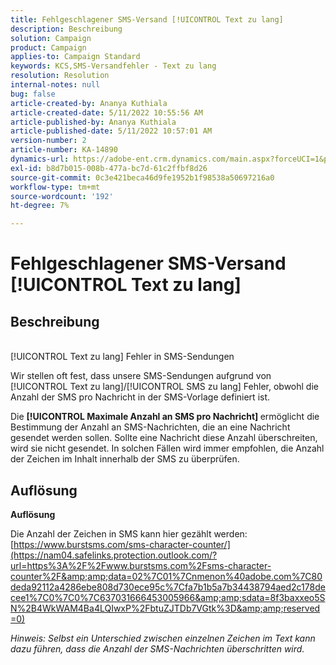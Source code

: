 ```yaml
---
title: Fehlgeschlagener SMS-Versand [!UICONTROL Text zu lang]
description: Beschreibung
solution: Campaign
product: Campaign
applies-to: Campaign Standard
keywords: KCS,SMS-Versandfehler - Text zu lang
resolution: Resolution
internal-notes: null
bug: false
article-created-by: Ananya Kuthiala
article-created-date: 5/11/2022 10:55:56 AM
article-published-by: Ananya Kuthiala
article-published-date: 5/11/2022 10:57:01 AM
version-number: 2
article-number: KA-14890
dynamics-url: https://adobe-ent.crm.dynamics.com/main.aspx?forceUCI=1&pagetype=entityrecord&etn=knowledgearticle&id=3ff419ea-18d1-ec11-a7b5-0022480a8e40
exl-id: b8d7b015-008b-477a-bc7d-61c2ffbf8d26
source-git-commit: 0c3e421beca46d9fe1952b1f98538a50697216a0
workflow-type: tm+mt
source-wordcount: '192'
ht-degree: 7%

---
```


# Fehlgeschlagener SMS-Versand [!UICONTROL Text zu lang]

## Beschreibung

<br>[!UICONTROL Text zu lang] Fehler in SMS-Sendungen

Wir stellen oft fest, dass unsere SMS-Sendungen aufgrund von [!UICONTROL Text zu lang]/[!UICONTROL SMS zu lang] Fehler, obwohl die Anzahl der SMS pro Nachricht in der SMS-Vorlage definiert ist.

Die <b>[!UICONTROL Maximale Anzahl an SMS pro Nachricht] </b>ermöglicht die Bestimmung der Anzahl an SMS-Nachrichten, die an eine Nachricht gesendet werden sollen. Sollte eine Nachricht diese Anzahl überschreiten, wird sie nicht gesendet. In solchen Fällen wird immer empfohlen, die Anzahl der Zeichen im Inhalt innerhalb der SMS zu überprüfen.

## Auflösung

<b>Auflösung</b>

Die Anzahl der Zeichen in SMS kann hier gezählt werden: [https://www.burstsms.com/sms-character-counter/](https://nam04.safelinks.protection.outlook.com/?url=https%3A%2F%2Fwww.burstsms.com%2Fsms-character-counter%2F&amp;amp;data=02%7C01%7Cnmenon%40adobe.com%7C80deda92112a4286ebe808d730ece95c%7Cfa7b1b5a7b34438794aed2c178decee1%7C0%7C0%7C637031666453005966&amp;amp;sdata=8f3baxxeo5SN%2B4WkWAM4Ba4LQIwxP%2FbtuZJTDb7VGtk%3D&amp;amp;reserved=0)


*Hinweis: Selbst ein Unterschied zwischen einzelnen Zeichen im Text kann dazu führen, dass die Anzahl der SMS-Nachrichten überschritten wird.*
